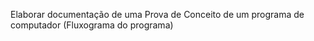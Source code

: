Elaborar documentação de uma Prova de Conceito de um programa de computador
(Fluxograma do programa)
